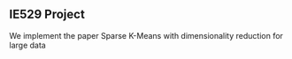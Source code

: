 ## IE529 Project
We implement the paper Sparse K-Means with dimensionality reduction for large data
